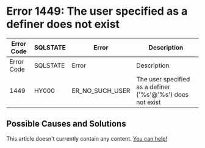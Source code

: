 
# Error 1449: The user specified as a definer does not exist


| Error Code | SQLSTATE | Error | Description |
| --- | --- | --- | --- |
| Error Code | SQLSTATE | Error | Description |
| 1449 | HY000 | ER_NO_SUCH_USER | The user specified as a definer ('%s'@'%s') does not exist |




## Possible Causes and Solutions


This article doesn't currently contain any content. [You can help!](/en/writing-and-editing-knowledge-base-articles/)

